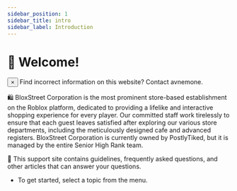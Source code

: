 ```yaml
---
sidebar_position: 1
sidebar_title: intro
sidebar_label: Introduction
---
```


# 👋 Welcome!

<div class="alert alert--danger" role="alert">
  <button aria-label="Close" class="clean-btn close" type="button">
    <span aria-hidden="true">&times;</span>
  </button>
  Find incorrect information on this website? Contact avnemone.
  
</div>

🛍️ BloxStreet Corporation is the most prominent store-based establishment on the Roblox platform, dedicated to providing a lifelike and interactive shopping experience for every player. Our committed staff work tirelessly to ensure that each guest leaves satisfied after exploring our various store departments, including the meticulously designed cafe and advanced registers. BloxStreet Corporation is currently owned by PostlyTiked, but it is managed by the entire Senior High Rank team.

🔎 This support site contains guidelines, frequently asked questions, and other articles that can answer your questions.
- To get started, select a topic from the menu.
